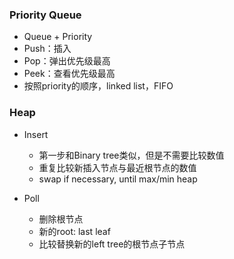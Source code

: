 ### Priority Queue
  - Queue + Priority
  - Push：插入
  - Pop：弹出优先级最高
  - Peek：查看优先级最高
  - 按照priority的顺序，linked list，FIFO

### Heap
  - Insert
    - 第一步和Binary tree类似，但是不需要比较数值
    - 重复比较新插入节点与最近根节点的数值
    - swap if necessary, until max/min heap
 
  - Poll
    - 删除根节点
    - 新的root: last leaf
    - 比较替换新的left tree的根节点子节点
